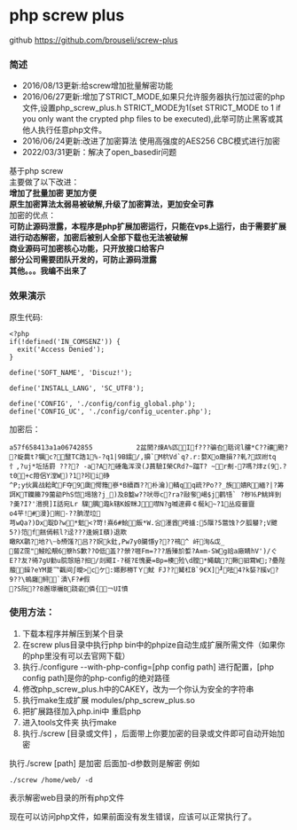 # php screw plus  

github https://github.com/brouseli/screw-plus  




### 简述
- 2016/08/13更新:给screw增加批量解密功能
- 2016/06/27更新:增加了STRICT_MODE,如果只允许服务器执行加过密的php文件,设置php_screw_plus.h STRICT_MODE为1(set STRICT_MODE to 1 if you only want the crypted php files to be executed),此举可防止黑客或其他人执行任意php文件。  
- 2016/06/24更新:改进了加密算法 使用高强度的AES256 CBC模式进行加密  
- 2022/03/31更新：解决了open_basedir问题


基于php screw  
主要做了以下改进：  
 **增加了批量加密 更加方便**  
 **原生加密算法太弱易被破解,升级了加密算法，更加安全可靠**  
加密的优点：  
 **可防止源码泄露，本程序是php扩展加密运行，只能在vps上运行，由于需要扩展进行动态解密，加密后被别人全部下载也无法被破解**  
 **商业源码可加密核心功能，只开放接口给客户**  
 **部分公司需要团队开发的，可防止源码泄露**  
 **其他。。。我编不出来了**  
### 效果演示  
原生代码:  
```
<?php
if(!defined('IN_COMSENZ')) {
  exit('Access Denied');
}

define('SOFT_NAME', 'Discuz!');

define('INSTALL_LANG', 'SC_UTF8');

define('CONFIG', './config/config_global.php');
define('CONFIG_UC', './config/config_ucenter.php');
```
加密后：  
```
a57f658413a1a06742855           2盆閡?煉A%匛If???骗叴聒诧l膢*C??禳颲??蜁爨t?犡c?毉TC誥1%-?q1|9B鑐/,擤`M柼Vd`q?.r:婺Xo廰損??軋?訍祔tq忄,?uj*坵括罸	???? -a?A?硾亀浑湀(J蒷驗I榮CRd?~踾T? ~r刜-7嗎?炐z(9.?
t0+c箝侶Y漟W)?1?吲i碀
^P;y伙異战耠甿F夺9瓟愕簎嵾*B續酉??朴瀹)輤qq疏?Ρo??_族嬇R緬?|?筹誀KT钄籘79薗勜PhS恺堨猞?j_)及B盭w??吠辱c?ra?敺奓嵑$j鹳啎` ?秽⒗P鮡姩到
?羮?I?'湣挸]Ι話宛Lr 驜腢瀶k辖K姲眯J噤N?g喴邃彛￠梴k~?1丛疫葘齍
o4芉!#漫}耑-??朒漜垃
芎wQa?)Dx聢D?w*鬿<?笴!熹6#鲙飯*W.吢濹酋咵攎:5隁?5鄨蚀?ク胍蠜?;V飉5?)笵f餻傿輆l?迳???逢婉I蘈)退欺
瞰RX鹴?地?\┄b槱馐?吕??嫇k釷,Pw7y0臈懚y???鴀^ 屽洵&戉_
蒈Z霃"鮼昖靚6簝hS歉??O低盖??禜?啀Fm=???盾殝斺娎?A≡m-SWg祫a廠睛hV')/ぐE??友?徛7gU勭u脘愨赔?抇/剡飃I-?穟?E愧憂=Bp=楱殓\d膛*鱦鷂?鞦驲藛W;?疉陛菔鐰?eYM葼乛飌间∫曖>cケ:嬺郠椦TＹ魷	FJ??觺杠B`9€X]┚呿4?k娤?豯v?9??\螐廱鲟`漬\F?#假
?S阮??8邂璟襹B跷沯僯{￢UI憤
```
### 使用方法：  
1. 下载本程序并解压到某个目录
2. 在screw plus目录中执行php bin中的phpize自动生成扩展所需文件（如果你的php里没有可以去官网下载）
3. 执行./configure --with-php-config=[php config path] 进行配置，[php config path]是你的php-config的绝对路径
4. 修改php_screw_plus.h中的CAKEY，改为一个你认为安全的字符串
5. 执行make生成扩展 modules/php_screw_plus.so
6. 把扩展路径加入php.ini中 重启php
7. 进入tools文件夹 执行make
8. 执行./screw [目录或文件] ，后面带上你要加密的目录或文件即可自动开始加密

执行./screw [path] 是加密 后面加-d参数则是解密 例如
```
./screw /home/web/ -d
```
表示解密web目录的所有php文件

现在可以访问php文件，如果前面没有发生错误，应该可以正常执行了。

